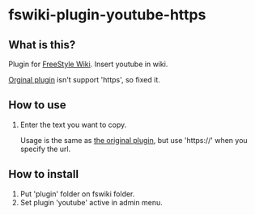 # fswiki-plugin-youtube-https

## What is this?

Plugin for [FreeStyle Wiki](http://fswiki.osdn.jp/cgi-bin/wiki.cgi). Insert youtube in wiki.

[Orginal plugin][orginal_plugin] isn't support 'https', so fixed it.

## How to use

1. Enter the text you want to copy.

   Usage is the same as [the original plugin][orginal_plugin], but use 'https://' when you specify the url.


## How to install

1. Put 'plugin' folder on fswiki folder.
2. Set plugin 'youtube' active in admin menu.


[orginal_plugin]: http://fswiki.osdn.jp/cgi-bin/wiki.cgi?page=BugTrack%2Dplugin%2F300
